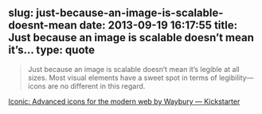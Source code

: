 slug: just-because-an-image-is-scalable-doesnt-mean
date: 2013-09-19 16:17:55
title: Just because an image is scalable doesn’t mean it’s...
type: quote
---

> Just because an image is scalable doesn’t mean it’s legible at all sizes. Most visual elements have a sweet spot in terms of legibility—icons are no different in this regard.

[Iconic: Advanced icons for the modern web by Waybury — Kickstarter](http://www.kickstarter.com/projects/207474036/iconic-advanced-icons-for-the-modern-web)

